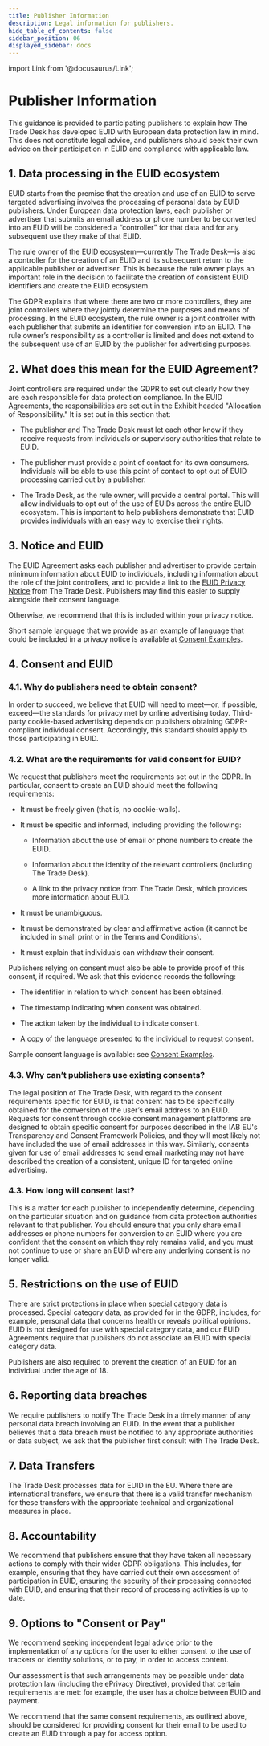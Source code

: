 ```yaml
---
title: Publisher Information
description: Legal information for publishers.
hide_table_of_contents: false
sidebar_position: 06
displayed_sidebar: docs
---
```


import Link from '@docusaurus/Link';

# Publisher Information

This guidance is provided to participating publishers to explain how The Trade Desk has developed EUID with European data protection law in mind. This does not constitute legal advice, and publishers should seek their own advice on their participation in EUID and compliance with applicable law.

## 1. Data processing in the EUID ecosystem

EUID starts from the premise that the creation and use of an EUID to serve targeted advertising involves the processing of personal data by EUID publishers. Under European data protection laws, each publisher or advertiser that submits an email address or phone number to be converted into an EUID will be considered a “controller” for that data and for any subsequent use they make of that EUID.

The rule owner of the EUID ecosystem&#8212;currently The Trade Desk&#8212;is also a controller for the creation of an EUID and its subsequent return to the applicable publisher or advertiser. This is because the rule owner plays an important role in the decision to facilitate the creation of consistent EUID identifiers and create the EUID ecosystem.

The <Link href="../ref-info/glossary-uid#gl-gdpr">GDPR</Link> explains that where there are two or more controllers, they are joint controllers where they jointly determine the purposes and means of processing. In the EUID ecosystem, the rule owner is a joint controller with each publisher that submits an identifier for conversion into an EUID. The rule owner’s responsibility as a controller is limited and does not extend to the subsequent use of an EUID by the publisher for advertising purposes.

## 2. What does this mean for the EUID Agreement?

Joint controllers are required under the GDPR to set out clearly how they are each responsible for data protection compliance. In the EUID Agreements, the responsibilities are set out in the Exhibit headed "Allocation of Responsibility." It is set out in this section that:

- The publisher and The Trade Desk must let each other know if they receive requests from individuals or supervisory authorities that relate to EUID.

- The publisher must provide a point of contact for its own consumers. Individuals will be able to use this point of contact to opt out of EUID processing carried out by a publisher.

- The Trade Desk, as the rule owner, will provide a central portal. This will allow individuals to opt out of the use of EUIDs across the entire EUID ecosystem. This is important to help publishers demonstrate that EUID provides individuals with an easy way to exercise their rights.

## 3. Notice and EUID

The EUID Agreement asks each publisher and advertiser to provide certain minimum information about EUID to individuals, including information about the role of the joint controllers, and to provide a link to the [EUID Privacy Notice](https://www.transparentadvertising.eu/privacy) from The Trade Desk. Publishers may find this easier to supply alongside their consent language.

Otherwise, we recommend that this is included within your privacy notice.

Short sample language that we provide as an example of language that could be included in a privacy notice is available at [Consent Examples](legal-consent-examples.md).

## 4. Consent and EUID

### 4.1. Why do publishers need to obtain consent?

In order to succeed, we believe that EUID will need to meet&#8212;or, if possible, exceed&#8212;the standards for privacy met by online advertising today. Third-party cookie-based advertising depends on publishers obtaining GDPR-compliant individual consent. Accordingly, this standard should apply to those participating in EUID.
 
### 4.2. What are the requirements for valid consent for EUID?

We request that publishers meet the requirements set out in the GDPR. In particular, consent to create an EUID should meet the following requirements:

- It must be freely given (that is, no cookie-walls).

- It must be specific and informed, including providing the following:

   - Information about the use of email or phone numbers to create the EUID.

   - Information about the identity of the relevant controllers (including The Trade Desk).

   - A link to the privacy notice from The Trade Desk, which provides more information about EUID.

- It must be unambiguous.

- It must be demonstrated by clear and affirmative action (it cannot be included in small print or in the Terms and Conditions).

- It must explain that individuals can withdraw their consent.

Publishers relying on consent must also be able to provide proof of this consent, if required. We ask that this evidence records the following:

- The identifier in relation to which consent has been obtained.

- The timestamp indicating when consent was obtained.

- The action taken by the individual to indicate consent.

- A copy of the language presented to the individual to request consent.

Sample consent language is available: see [Consent Examples](legal-consent-examples.md).

### 4.3. Why can’t publishers use existing consents?

The legal position of The Trade Desk, with regard to the consent requirements specific for EUID, is that consent has to be specifically obtained for the conversion of the user’s email address to an EUID. Requests for consent through cookie consent management platforms are designed to obtain specific consent for purposes described in the IAB EU's Transparency and Consent Framework Policies, and they will most likely not have included the use of email addresses in this way. Similarly, consents given for use of email addresses to send email marketing may not have described the creation of a consistent, unique ID for targeted online advertising.

### 4.3. How long will consent last?

This is a matter for each publisher to independently determine, depending on the particular situation and on guidance from data protection authorities relevant to that publisher. You should ensure that you only share email addresses or phone numbers for conversion to an EUID where you are confident that the consent on which they rely remains valid, and you must not continue to use or share an EUID where any underlying consent is no longer valid.

## 5. Restrictions on the use of EUID

There are strict protections in place when special category data is processed. Special category data, as provided for in the GDPR, includes, for example, personal data that concerns health or reveals political opinions. EUID is not designed for use with special category data, and our EUID Agreements require that publishers do not associate an EUID with special category data.

Publishers are also required to prevent the creation of an EUID for an individual under the age of 18.

## 6. Reporting data breaches

We require publishers to notify The Trade Desk in a timely manner of any personal data breach involving an EUID. In the event that a publisher believes that a data breach must be notified to any appropriate authorities or data subject, we ask that the publisher first consult with The Trade Desk.
 
## 7. Data Transfers

The Trade Desk processes data for EUID in the EU. Where there are international transfers, we ensure that there is a valid transfer mechanism for these transfers with the appropriate technical and organizational measures in place.

## 8. Accountability

We recommend that publishers ensure that they have taken all necessary actions to comply with their wider GDPR obligations. This includes, for example, ensuring that they have carried out their own assessment of participation in EUID, ensuring the security of their processing connected with EUID, and ensuring that their record of processing activities is up to date.

## 9. Options to "Consent or Pay"

We recommend seeking independent legal advice prior to the implementation of any options for the user to either consent to the use of trackers or identity solutions, or to pay, in order to access content.

Our assessment is that such arrangements may be possible under data protection law (including the ePrivacy Directive), provided that certain requirements are met: for example, the user has a choice between EUID and payment.

We recommend that the same consent requirements, as outlined above, should be considered for providing consent for their email to be used to create an EUID through a pay for access option.
